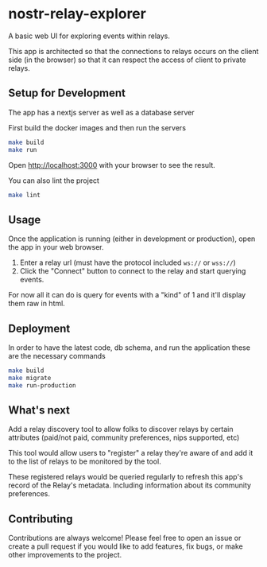 # nostr-relay-explorer
A basic web UI for exploring events within relays.

This app is architected so that the connections to relays occurs on the client side (in the browser) so that it can respect the access of client to private relays.

## Setup for Development
The app has a nextjs server as well as a database server

First build the docker images and then run the servers

```bash
make build
make run
```

Open [http://localhost:3000](http://localhost:3000) with your browser to see the result.

You can also lint the project
```bash
make lint
```

## Usage

Once the application is running (either in development or production), open the app in your web browser.

1. Enter a relay url (must have the protocol included `ws://` or `wss://`)
2. Click the "Connect" button to connect to the relay and start querying events.

For now all it can do is query for events with a "kind" of 1 and it'll display them raw in html.

## Deployment
In order to have the latest code, db schema, and run the application these are the necessary commands

```bash
make build
make migrate
make run-production
```

## What's next
Add a relay discovery tool to allow folks to discover relays by certain attributes (paid/not paid, community preferences, nips supported, etc)

This tool would allow users to "register" a relay they're aware of and add it to the list of relays to be monitored by the tool.

These registered relays would be queried regularly to refresh this app's record of the Relay's metadata. Including information about its community preferences.

## Contributing

Contributions are always welcome! Please feel free to open an issue or create a pull request if you would like to add features, fix bugs, or make other improvements to the project.
